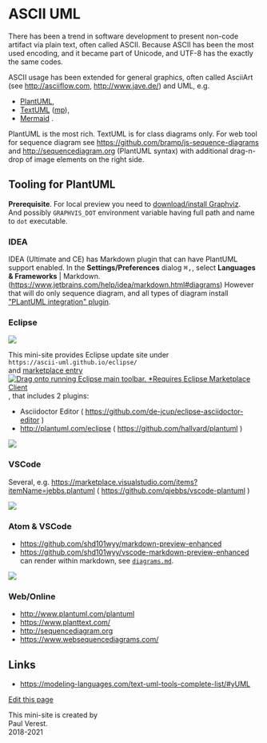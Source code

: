 # ASCII UML

There has been a trend in software development to present non-code artifact via plain text, often called ASCII.
Because ASCII has been the most used encoding, and it became part of Unicode, 
and UTF-8 has the exactly the same codes.

ASCII usage has been extended for general graphics, often called AsciiArt (see <http://asciiflow.com>, <http://www.jave.de/>) 
and UML, e.g. 
- [PlantUML](http://plantuml.com),
- [TextUML](http://abstratt.github.io/textuml/readme.html) ([mp](https://marketplace.eclipse.org/content/textuml-toolkit)),
- [Mermaid](https://mermaid-js.github.io/mermaid/#/)
.

PlantUML is the most rich. TextUML is for class diagrams only. 
For web tool for sequence diagram
see <https://github.com/bramp/js-sequence-diagrams>
and <http://sequencediagram.org> (PlantUML syntax) with additional drag-n-drop of image elements on the right side.



## Tooling for PlantUML

**Prerequisite**. For local preview you need to [download/install Graphviz](https://www.graphviz.org/download/).  
And possibly `GRAPHVIS_DOT` environment variable having full path and name to `dot` executable.

### IDEA

IDEA (Ultimate and CE) has Markdown plugin that can have PlantUML support enabled.
In the **Settings/Preferences** dialog <kbd>⌘,</kbd>, 
select **Languages & Frameworks** | Markdown.
(https://www.jetbrains.com/help/idea/markdown.html#diagrams)
However that will do only sequence diagram, and all types of diagram install ["PLantUML integration" plugin](https://plugins.jetbrains.com/plugin/7017-plantuml-integration).

### Eclipse

![](images/ASCII-UML-logo.png)

This mini-site provides Eclipse update site under  
`https://ascii-uml.github.io/eclipse/`  
and [marketplace entry](https://marketplace.eclipse.org/content/ascii-uml-asciidoc-editor-plantuml-plugin)
[![Drag onto running Eclipse main toolbar. *Requires Eclipse Marketplace Client](https://marketplace.eclipse.org/sites/all/themes/solstice/public/images/marketplace/btn-install.png)](http://marketplace.eclipse.org/marketplace-client-intro?mpc_install=4120961 "Drag onto running Eclipse main toolbar. *Requires Eclipse Marketplace Client"),
that includes 2 plugins:

- Asciidoctor Editor ( <https://github.com/de-jcup/eclipse-asciidoctor-editor> )
- <http://plantuml.com/eclipse> ( <https://github.com/hallvard/plantuml> )

![](https://user-images.githubusercontent.com/11644753/40945905-039f7ddc-685b-11e8-854d-eed6b89ea3a4.png)


### VSCode
 
Several, e.g. <https://marketplace.visualstudio.com/items?itemName=jebbs.plantuml> ( <https://github.com/qjebbs/vscode-plantuml> )

![](https://raw.githubusercontent.com/qjebbs/vscode-plantuml/master/images/auto_update_demo.gif)


### Atom & VSCode

- <https://github.com/shd101wyy/markdown-preview-enhanced>
- <https://github.com/shd101wyy/vscode-markdown-preview-enhanced>
  can render within markdown, see 
[`diagrams.md`](https://github.com/shd101wyy/markdown-preview-enhanced/blob/master/docs/diagrams.md).

![](https://user-images.githubusercontent.com/1908863/33236972-4f190f98-d22a-11e7-842f-d9c4a74d2118.png)

### Web/Online

- <http://www.plantuml.com/plantuml>
- <https://www.planttext.com/>
- <http://sequencediagram.org>
- <https://www.websequencediagrams.com/>


## Links

- <https://modeling-languages.com/text-uml-tools-complete-list/#yUML>

[Edit this page](https://github.com/ascii-uml/ascii-uml.github.io/edit/master/README.md)

This mini-site is created by  
Paul Verest.  
2018-2021
